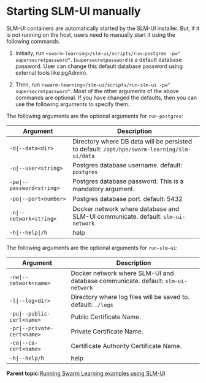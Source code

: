 # Starting SLM-UI manually 

SLM-UI containers are automatically started by the SLM-UI installer. But, if it is not running on the host, users need to manually start it using the following commands.

1.  Initially, run `<swarm-learning>/slm-ui/scripts/run-postgres -pw" supersecretpassword"`. \(`supersecretpassword` is a default database password. User can change this default database password using external tools like pgAdmin\).

2.  Then, run `<swarm-learning>/slm-ui/scripts/run-slm-ui -pw" supersecretpassword"`. Most of the other arguments of the above commands are optional. If you have changed the defaults, then you can use the following arguments to specify them.

The following arguments are the optional arguments for `run-postgres`:

|Argument|Description|
|--------|-----------|
|<code>-d&vert;--data</code>`<dir>`| Directory where DB data will be persisted to default: `/opt/hpe/swarm-learning/slm-ui/data`|
|<code>-u&vert;--user</code>`<string>`|Postgres database username. default: `postgres`|
|<code>-pw&vert;--password</code>`<string>`|Postgres database password. This is a mandatory argument.|
|<code>-po&vert;--port</code>`<number>`|Postgres database port. default: 5432|
|<code>-n&vert;--network</code>`<string>`|Docker network where database and SLM-UI communicate. default: `slm-ui-network`|
|<code>-h&vert;--help&vert;/</code>`h`|help|

The following arguments are the optional arguments for `run-slm-ui`:

|Argument|Description|
|--------|-----------|
|<code>-nw&vert;--network</code>`<name>`|Docker network where SLM-UI and database communicate. default: `slm-ui-network`|
|<code>-l&vert;--log</code>`<dir>`|Directory where log files will be saved to. default: `./logs`|
|<code>-pu&vert;--public-cert</code>`<name>`|Public Certificate Name.|
|<code>-pr&vert;--private-cert</code>`<name>`|Private Certificate Name.|
|<code>-ca&vert;--ca-cert</code>`<name>`|Certificate Authority Certificate Name.|
|<code>-h&vert;--help</code>`/h`|help|

**Parent topic:**[Running Swarm Learning examples using SLM-UI](Running_Swarm_Learning_examples_using_SLM-UI.md)

